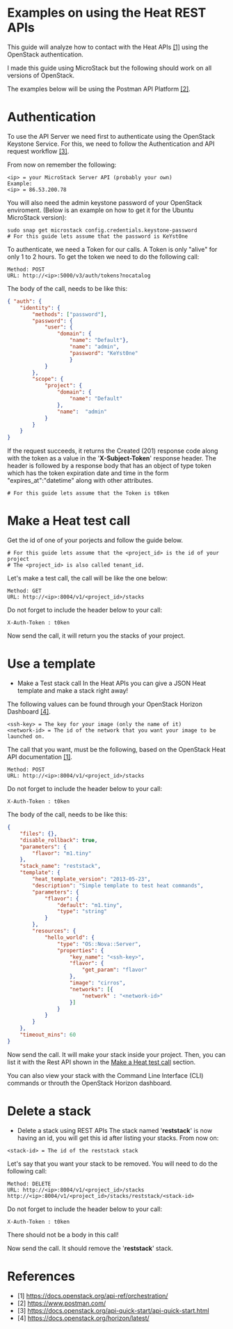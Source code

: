 # Examples on using the Heat REST APIs
This guide will analyze how to contact with the Heat APIs [[1]](https://github.com/karamolegkos/Diastema/blob/main/diastema/openstack-heat/heat-apis/use-heat-apis.md#references) using the OpenStack authentication.

I made this guide using MicroStack but the following should work on all versions of OpenStack.

The examples below will be using the Postman API Platform [[2]](https://github.com/karamolegkos/Diastema/blob/main/diastema/openstack-heat/heat-apis/use-heat-apis.md#references).

# Authentication
To use the API Server we need first to authenticate using the OpenStack Keystone Service. For this, we need to follow the Authentication and API request workflow [[3]](https://github.com/karamolegkos/Diastema/blob/main/diastema/openstack-heat/heat-apis/use-heat-apis.md#references).

From now on remember the following:
```
<ip> = your MicroStack Server API (probably your own)
Example:
<ip> = 86.53.200.78
```
You will also need the admin keystone password of your OpenStack enviroment. (Below is an example on how to get it for the Ubuntu MicroStack version):
```
sudo snap get microstack config.credentials.keystone-password
# For this guide lets assume that the password is KeYst0ne
```
To authenticate, we need a Token for our calls. A Token is only "alive" for only 1 to 2 hours. To get the token we need to do the following call:
```
Method: POST
URL: http://<ip>:5000/v3/auth/tokens?nocatalog
```
The body of the call, needs to be like this:
```json
{ "auth": { 
    "identity": { 
        "methods": ["password"],
        "password": {
            "user": {
                "domain": {
                    "name": "Default"},
                    "name": "admin", 
                    "password": "KeYst0ne"
                    } 
            } 
        }, 
        "scope": { 
            "project": { 
                "domain": { 
                    "name": "Default" 
                }, 
                "name":  "admin" 
            } 
        } 
    }
}
```

If the request succeeds, it returns the Created (201) response code along with the token as a value in the '**X-Subject-Token**' response header. The header is followed by a response body that has an object of type token which has the token expiration date and time in the form "expires_at":"datetime" along with other attributes.

```
# For this guide lets assume that the Token is t0ken
```

# Make a Heat test call
Get the id of one of your porjects and follow the guide below.
```
# For this guide lets assume that the <project_id> is the id of your project
# The <project_id> is also called tenant_id.
```
Let's make a test call, the call will be like the one below:
```
Method: GET
URL: http://<ip>:8004/v1/<project_id>/stacks
```
Do not forget to include the header below to your call:
```
X-Auth-Token : t0ken
```
Now send the call, it will return you the stacks of your project.

# Use a template
- Make a Test stack call
In the Heat APIs you can give a JSON Heat template and make a stack right away!

The following values can be found through your OpenStack Horizon Dashboard [[4]](https://github.com/karamolegkos/Diastema/blob/main/diastema/openstack-heat/heat-apis/use-heat-apis.md#references).
```
<ssh-key> = The key for your image (only the name of it)
<network-id> = The id of the network that you want your image to be launched on.
```
The call that you want, must be the following, based on the OpenStack Heat API documentation [[1]](https://github.com/karamolegkos/Diastema/blob/main/diastema/openstack-heat/heat-apis/use-heat-apis.md#references).
```
Method: POST
URL: http://<ip>:8004/v1/<project_id>/stacks
```
Do not forget to include the header below to your call:
```
X-Auth-Token : t0ken
```
The body of the call, needs to be like this:
```json
{
    "files": {},
    "disable_rollback": true,
    "parameters": {
        "flavor": "m1.tiny"
    },
    "stack_name": "reststack",
    "template": {
        "heat_template_version": "2013-05-23",
        "description": "Simple template to test heat commands",
        "parameters": {
            "flavor": {
                "default": "m1.tiny",
                "type": "string"
            }
        },
        "resources": {
            "hello_world": {
                "type": "OS::Nova::Server",
                "properties": {
                    "key_name": "<ssh-key>",
                    "flavor": {
                        "get_param": "flavor"
                    },
                    "image": "cirros",
                    "networks": [{
                        "network" : "<network-id>"
                    }]
                }
            }
        }
    },
    "timeout_mins": 60
}
```
Now send the call. It will make your stack inside your project.
Then, you can list it with the Rest API shown in the [Make a Heat test call](https://github.com/karamolegkos/Diastema/blob/main/diastema/openstack-heat/heat-apis/use-heat-apis.md#make-a-heat-test-call) section.

You can also view your stack with the Command Line Interface (CLI) commands or throuth the OpenStack Horizon dashboard.

# Delete a stack
- Delete a stack using REST APIs
The stack named '**reststack**' is now having an id, you will get this id after listing your stacks. From now on:
```
<stack-id> = The id of the reststack stack
```
Let's say that you want your stack to be removed. You will need to do the following call:
```
Method: DELETE
URL: http://<ip>:8004/v1/<project_id>/stacks
http://<ip>:8004/v1/<project_id>/stacks/reststack/<stack-id>
```
Do not forget to include the header below to your call:
```
X-Auth-Token : t0ken
```
There should not be a body in this call!

Now send the call. It should remove the '**reststack**' stack.

# References
- [1] https://docs.openstack.org/api-ref/orchestration/
- [2] https://www.postman.com/
- [3] https://docs.openstack.org/api-quick-start/api-quick-start.html
- [4] https://docs.openstack.org/horizon/latest/
